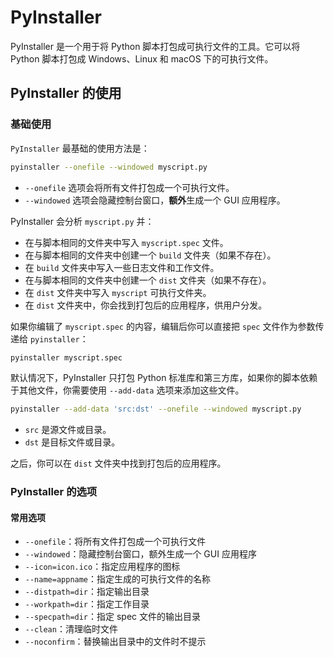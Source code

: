 # PyInstaller

PyInstaller 是一个用于将 Python 脚本打包成可执行文件的工具。它可以将 Python 脚本打包成 Windows、Linux 和 macOS 下的可执行文件。

## PyInstaller 的使用

### 基础使用

`PyInstaller` 最基础的使用方法是：

```bash
pyinstaller --onefile --windowed myscript.py
```

- `--onefile` 选项会将所有文件打包成一个可执行文件。
- `--windowed` 选项会隐藏控制台窗口，**额外**生成一个 GUI 应用程序。

PyInstaller 会分析 `myscript.py` 并：

- 在与脚本相同的文件夹中写入 `myscript.spec` 文件。
- 在与脚本相同的文件夹中创建一个 `build` 文件夹（如果不存在）。
- 在 `build` 文件夹中写入一些日志文件和工作文件。
- 在与脚本相同的文件夹中创建一个 `dist` 文件夹（如果不存在）。
- 在 `dist` 文件夹中写入 `myscript` 可执行文件夹。
- 在 `dist` 文件夹中，你会找到打包后的应用程序，供用户分发。

如果你编辑了 `myscript.spec` 的内容，编辑后你可以直接把 `spec` 文件作为参数传递给 `pyinstaller`：

```bash
pyinstaller myscript.spec
```

默认情况下，PyInstaller 只打包 Python 标准库和第三方库，如果你的脚本依赖于其他文件，你需要使用 `--add-data` 选项来添加这些文件。

```bash
pyinstaller --add-data 'src:dst' --onefile --windowed myscript.py
```

- `src` 是源文件或目录。
- `dst` 是目标文件或目录。

之后，你可以在 `dist` 文件夹中找到打包后的应用程序。

### PyInstaller 的选项

#### 常用选项

- `--onefile`：将所有文件打包成一个可执行文件
- `--windowed`：隐藏控制台窗口，额外生成一个 GUI 应用程序
- `--icon=icon.ico`：指定应用程序的图标
- `--name=appname`：指定生成的可执行文件的名称
- `--distpath=dir`：指定输出目录
- `--workpath=dir`：指定工作目录
- `--specpath=dir`：指定 spec 文件的输出目录
- `--clean`：清理临时文件
- `--noconfirm`：替换输出目录中的文件时不提示
